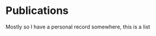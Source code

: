 # Publications

Mostly so I have a personal record somewhere, this is a list 
<!--stackedit_data:
eyJoaXN0b3J5IjpbNjMyMTAwNDkzXX0=
-->